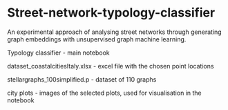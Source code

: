 # Street-network-typology-classifier

An experimental approach of analysing street networks through generating graph embeddings with unsupervised graph machine learning.









Typology classifier - main notebook


dataset_coastalcitiesItaly.xlsx - excel file with the chosen point locations

stellargraphs_100simplified.p - dataset of 110 graphs

city plots - images of the selected plots, used for visualisation in the notebook


